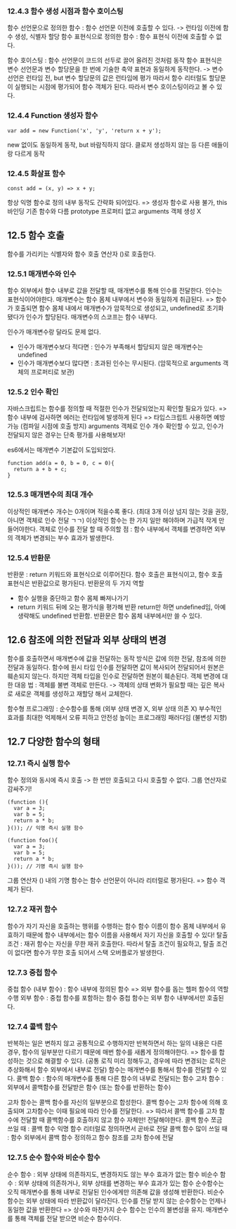### 12.4.3 함수 생성 시점과 함수 호이스팅
함수 선언문으로 정의한 함수 : 함수 선언문 이전에 호출할 수 있다. -> 런타임 이전에 함수 생성, 식별자 할당
함수 표현식으로 정의한 함수 : 함수 표현식 이전에 호출할 수 없다.

함수 호이스팅 : 함수 선언문이 코드의 선두로 끌어 올려진 것처럼 동작
함수 표현식은 변수 선언문과 변수 할당문을 한 번에 기술한 축약 표현과 동일하게 동작한다.
-> 변수 선언은 런타임 전, but 변수 할당문의 값은 런타임에 평가 따라서 함수 리터럴도 할당문이 실행되는 시점에 평가되어 함수 객체가 된다.
따라서 변수 호이스팅이라고 볼 수 있다.

### 12.4.4 Function 생성자 함수
```
var add = new Function('x', 'y', 'return x + y');
```
new 없이도 동일하게 동작, but 바람직하지 않다. 클로저 생성하지 않는 등 다른 애들이랑 다르게 동작

### 12.4.5 화살표 함수
```
const add = (x, y) => x + y;
```
항상 익명 함수로 정의
내부 동작도 간략화 되어있다. => 생성자 함수로 사용 불가, this 바인딩 기존 함수와 다름 prototype 프로퍼티 없고 arguments 객체 생성 X

## 12.5 함수 호출
함수를 가리키는 식별자와 함수 호출 연산자 ()로 호출한다.

### 12.5.1 매개변수와 인수
함수 외부에서 함수 내부로 값을 전달할 때, 매개변수를 통해 인수를 전달한다.
인수는 표현식이어야한다.
매개변수는 함수 몸체 내부에서 변수와 동일하게 취급된다. => 함수가 호출되면 함수 몸체 내에서 매개변수가 암묵적으로 생성되고, undefined로 초기화 됐다가 인수가 할당된다.
매개변수의 스코프는 함수 내부다.

인수가 매개변수랑 달라도 문제 없다.
- 인수가 매개변수보다 적다면 : 인수가 부족해서 할당되지 않은 매개변수는 undefined
- 인수가 매개변수보다 많다면 : 초과된 인수는 무시된다. (암묵적으로 arguments 객체의 프로퍼티로 보관)

### 12.5.2 인수 확인
자바스크립트는 함수를 정의할 때 적절한 인수가 전달되었는지 확인할 필요가 있다.
=> 함수 내부에 검사하면 에러는 런타임에 발생하게 된다 => 타입스크립트 사용하면 예방 가능 (컴파일 시점에 호출 방지)
arguments 객체로 인수 개수 확인할 수 있고, 인수가 전달되지 않은 경우는 단축 평가를 사용해보자!

es6에서는 매개변수 기본값이 도입되었다.
```
function add(a = 0, b = 0, c = 0){
  return a + b + c;
}
```

### 12.5.3 매개변수의 최대 개수
이상적인 매개변수 개수는 0개이며 적을수록 좋다. (최대 3개 이상 넘지 않는 것을 권장, 아니면 객체로 인수 전달 ㄱㄱ)
이상적인 함수는 한 가지 일만 해야하며 가급적 작게 만들어야한다.
객체로 인수를 전달 할 때 주의할 점 : 함수 내부에서 객체를 변경하면 외부의 객체가 변경되는 부수 효과가 발생한다.

### 12.5.4 반환문
반환문 : return 키워드와 표현식으로 이루어진다.
함수 호출은 표현식이고, 함수 호출 표현식은 반환값으로 평가된다.
반환문의 두 가지 역할
- 함수 실행을 중단하고 함수 몸체 빠져나가기
- return 키워드 뒤에 오는 평가식을 평가해 반환
return만 하면 undefined임, 아예 생략해도 undefined 반환함.
반환문은 함수 몸체 내부에서만 쓸 수 있다.

## 12.6 참조에 의한 전달과 외부 상태의 변경
함수를 호출하면서 매개변수에 값을 전달하는 동작 방식은 값에 의한 전달, 참조에 의한 전달과 동일하다.
함수에 원시 타입 인수를 전달하면 값이 복사되어 전달되어서 원본은 훼손되지 않는다.
하지만 객체 타입을 인수로 전달하면 원본이 훼손된다.
객체 변경에 대한 대응 법 : 객체를 불변 객체로 만든다. -> 객체의 상태 변화가 필요할 때는 깊은 복사로 새로운 객체를 생성하고 재할당 해서 교체한다.

함수형 프로그래밍 : 순수함수를 통해 (외부 상태 변경 X, 외부 상태 의존 X) 부수적인 효과를 최대한 억제해서 오류 피하고 안전성 높이는 프로그래밍 패러다임 (불변성 지향)

## 12.7 다양한 함수의 형태
### 12.7.1 즉시 실행 함수
함수 정의와 동시에 즉시 호출 -> 한 번만 호출되고 다시 호출할 수 없다.
그룹 연산자로 감싸주기!
```
(function (){
  var a = 3;
  var b = 5;
  return a * b;
}()); // 익명 즉시 실행 함수

(function foo(){
  var a = 3;
  var b = 5;
  return a * b;
}()); // 기명 즉시 실행 함수
```
그룹 연산자 () 내의 기명 함수는 함수 선언문이 아니라 리터럴로 평가된다. => 함수 객체가 된다.

### 12.7.2 재귀 함수
함수가 자기 자신을 호출하는 행위를 수행하는 함수
함수 이름이 함수 몸체 내부에서 유효하기 때문에 함수 내부에서는 함수 이름을 사용해서 자기 자신을 호출할 수 있다!
탈출 조건 : 재귀 함수는 자신을 무한 재귀 호출한다. 따라서 탈출 조건이 필요하고, 탈출 조건이 없다면 함수가 무한 호출 되어서 스택 오버플로가 발생한다.

### 12.7.3 중첩 함수
중첩 함수 (내부 함수) : 함수 내부에 정의된 함수 => 외부 함수를 돕는 헬퍼 함수의 역할 수행
외부 함수 : 중첩 함수를 포함하는 함수
중첩 함수는 외부 함수 내부에서만 호출된다.

### 12.7.4 콜백 함수
반복하는 일은 변하지 않고 공통적으로 수행하지만 반복하면서 하는 일의 내용은 다른 경우, 함수의 일부분만 다르기 때문에 매번 함수를 새롭게 정의해야한다.
=> 함수를 합성하는 것으로 해결할 수 있다. (공통 로직 미리 정해두고, 경우에 따라 변경되는 로직은 추상화해서 함수 외부에서 내부로 전달)
함수는 매개변수를 통해서 함수를 전달할 수 있다.
콜백 함수 : 함수의 매개변수를 통해 다른 함수의 내부로 전달되는 함수
고차 함수 : 외부에서 콜백함수를 전달받은 함수 (또는 함수를 반환하는 함수)

고차 함수는 콜백 함수를 자신의 일부분으로 합성한다.
콜백 함수는 고차 함수에 의해 호출되며 고차함수는 이때 필요에 따라 인수를 전달한다.
=> 따라서 콜백 함수를 고차 함수에 전달할 때 콜백함수를 호출하지 않고 함수 자체만! 전달해야한다.
콜백 함수 쪼금 쓰일 때 : 콜백 함수 익명 함수 리터럴로 정의하면서 곧바로 전달
콜백 함수 많이 쓰일 때 : 함수 외부에서 콜백 함수 정의하고 함수 참조를 고차 함수에 전달

### 12.7.5 순수 함수와 비순수 함수
순수 함수 : 외부 상태에 의존하지도, 변경하지도 않는 부수 효과가 없는 함수
비순수 함수 : 외부 상태에 의존하거나, 외부 상태를 변경하는 부수 효과가 있는 함수
순수함수는 오직 매개변수를 통해 내부로 전달된 인수에게만 의존해 값을 생성해 반환한다.
비순수 함수는 외부 상태에 따라 반환값이 달라진다.
인수를 전달 받지 않는 순수함수는 언제나 동일한 값을 반환한다 => 상수와 마찬가지
순수 함수는 인수의 불변성을 유지.
매개변수를 통해 객체를 전달 받으면 비순수 함수이다.
